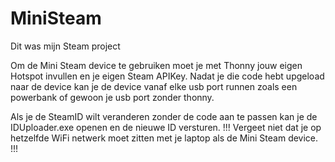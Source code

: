# MiniSteam
Dit was mijn Steam project

Om de Mini Steam device te gebruiken moet je met Thonny jouw eigen Hotspot invullen en je eigen Steam APIKey.
Nadat je die code hebt upgeload naar de device kan je de device vanaf elke usb port runnen zoals een powerbank of gewoon je usb port zonder thonny.

Als je de SteamID wilt veranderen zonder de code aan te passen kan je de IDUploader.exe openen en de nieuwe ID versturen.
!!! Vergeet niet dat je op hetzelfde WiFi netwerk moet zitten met je laptop als de Mini Steam device. !!!
